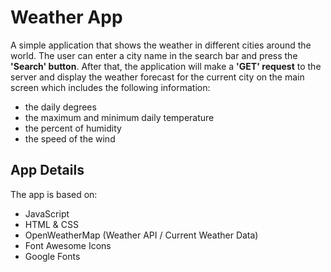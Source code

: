 # Weather App

A simple application that shows the weather in different cities around the world. The user can enter a city name in the search bar and press the **'Search' button**. After that, the application will make a **'GET' request** to the server and display the weather forecast for the current city on the main screen which includes the following information:

- the daily degrees
- the maximum and minimum daily temperature
- the percent of humidity
- the speed of the wind

## App Details

The app is based on:

- JavaScript
- HTML & CSS
- OpenWeatherMap (Weather API / Current Weather Data)
- Font Awesome Icons
- Google Fonts